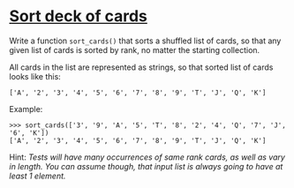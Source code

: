 # [Sort deck of cards](https://www.codewars.com/kata/sort-deck-of-cards "https://www.codewars.com/kata/56f399b59821793533000683")

Write a function ```sort_cards()``` that sorts a shuffled list of cards, so that any given list of cards is sorted by rank, no matter the starting collection.

All cards in the list are represented as strings, so that sorted list of cards looks like this:

```['A', '2', '3', '4', '5', '6', '7', '8', '9', 'T', 'J', 'Q', 'K']```

Example:
```
>>> sort_cards(['3', '9', 'A', '5', 'T', '8', '2', '4', 'Q', '7', 'J', '6', 'K'])
['A', '2', '3', '4', '5', '6', '7', '8', '9', 'T', 'J', 'Q', 'K']
```

Hint: *Tests will have many occurrences of same rank cards, as well as vary in length. You can assume though, that input list is always going to have at least 1 element.*